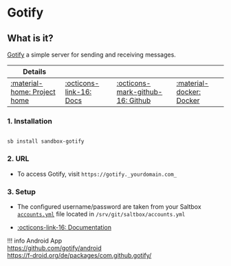 # Gotify

## What is it?

[Gotify](https://gotify.net/) a simple server for sending and receiving messages.

| Details     |             |             |             |
|-------------|-------------|-------------|-------------|
| [:material-home: Project home ](https://gotify.net/) | [:octicons-link-16: Docs](https://gotify.github.io/api-docs/) | [:octicons-mark-github-16: Github](https://github.com/gotify/server) | [:material-docker: Docker ](https://hub.docker.com/r/gotify/server)|

### 1. Installation

``` shell

sb install sandbox-gotify

```

### 2. URL

- To access Gotify, visit `https://gotify._yourdomain.com_`

### 3. Setup

- The configured username/password are taken from your Saltbox [`accounts.yml`](/../../saltbox/install/install/#configuration) file located in `/srv/git/saltbox/accounts.yml`

- [:octicons-link-16: Documentation](https://gotify.github.io/api-docs/)

!!! info
    Android App <br />
    https://github.com/gotify/android <br />
    https://f-droid.org/de/packages/com.github.gotify/ <br />
